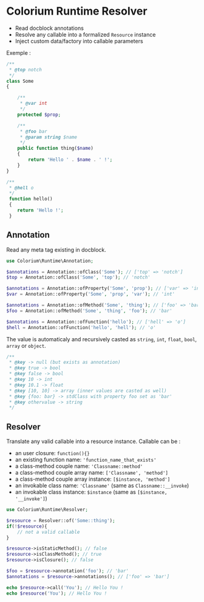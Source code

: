 # Colorium Runtime Resolver

- Read docblock annotations
- Resolve any callable into a formalized `Resource` instance
- Inject custom data/factory into callable parameters

Exemple :

```php
/**
 * @top notch
 */
class Some
{

    /**
     * @var int
     */
    protected $prop;

    /**
     * @foo bar
     * @param string $name
     */
    public function thing($name)
    {
        return 'Hello ' . $name . ' !';
    }
}

/**
 * @hell o
 */
 function hello()
 {
    return 'Hello !';
 }
```


## Annotation

Read any meta tag existing in docblock.

```php
use Colorium\Runtime\Annotation;

$annotations = Annotation::ofClass('Some'); // ['top' => 'notch']
$top = Annotation::ofClass('Some', 'top'); // 'notch'

$annotations = Annotation::ofProperty('Some', 'prop'); // ['var' => 'int']
$var = Annotation::ofProperty('Some', 'prop', 'var'); // 'int'

$annotations = Annotation::ofMethod('Some', 'thing'); // ['foo' => 'bar', 'param' => 'string $name']
$foo = Annotation::ofMethod('Some', 'thing', 'foo'); // 'bar'

$annotations = Annotation::ofFunction('hello'); // ['hell' => 'o']
$hell = Annotation::ofFunction('hello', 'hell'); // 'o'
```

The value is automaticaly and recursively casted as `string`, `int`, `float`, `bool`, `array` or `object`.

```php
/**
 * @key -> null (but exists as annotation)
 * @key true -> bool
 * @key false -> bool
 * @key 10 -> int
 * @key 10.1 -> float
 * @key [10, 10] -> array (inner values are casted as well)
 * @key {foo: bar} -> stdClass with property foo set as 'bar'
 * @key othervalue -> string
 */
```


## Resolver

Translate any valid callable into a resource instance. Callable can be :
- an user closure: `function(){}`
- an existing function name: `'function_name_that_exists'`
- a class-method couple name: `'Classname::method'`
- a class-method couple array name: `['Classname', 'method']`
- a class-method couple array instance: `[$instance, 'method']`
- an invokable class name: `'Classname'` (same as `Classname::__invoke`)
- an invokable class instance: `$instance` (same as `[$instance, '__invoke']`)

```php
use Colorium\Runtime\Resolver;

$resource = Resolver::of('Some::thing');
if(!$resource){
    // not a valid callable
}

$resource->isStaticMethod(); // false
$resource->isClassMethod(); // true
$resource->isClosure(); // false

$foo = $resource->annotation('foo'); // 'bar'
$annotations = $resource->annotations(); // ['foo' => 'bar']

echo $resource->call('You'); // Hello You !
echo $resource('You'); // Hello You !
```